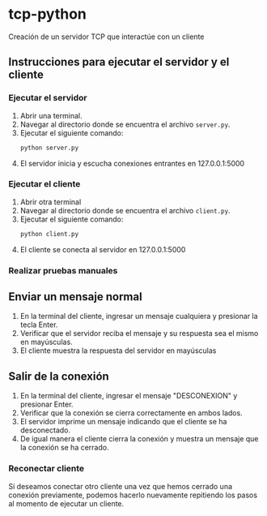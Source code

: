 # tcp-python
Creación de un servidor TCP que interactúe con un cliente

## Instrucciones para ejecutar el servidor y el cliente

### Ejecutar el servidor
1. Abrir una terminal.
2. Navegar al directorio donde se encuentra el archivo `server.py`.
3. Ejecutar el siguiente comando:
   ```sh
   python server.py
4. El servidor inicia y escucha conexiones entrantes en 127.0.0.1:5000

### Ejecutar el cliente
1. Abrir otra terminal
2. Navegar al directorio donde se encuentra el archivo `client.py`.
3. Ejecutar el siguiente comando:
   ```sh
   python client.py
4. El cliente se conecta al servidor en 127.0.0.1:5000

### Realizar pruebas manuales
## Enviar un mensaje normal
1. En la terminal del cliente, ingresar un mensaje cualquiera y presionar la tecla Enter.
2. Verificar que el servidor reciba el mensaje y su respuesta sea el mismo en mayúsculas.
3. El cliente muestra la respuesta del servidor en mayúsculas

## Salir de la conexión
1. En la terminal del cliente, ingresar el mensaje "DESCONEXION" y presionar Enter.
2. Verificar que la conexión se cierra correctamente en ambos lados.
3. El servidor imprime un mensaje indicando que el cliente se ha desconectado.
4. De igual manera el cliente cierra la conexión y muestra un mensaje que la conexión se ha cerrado.

### Reconectar cliente
Si deseamos conectar otro cliente una vez que hemos cerrado una conexión previamente, podemos hacerlo nuevamente repitiendo los pasos al momento de ejecutar un cliente.